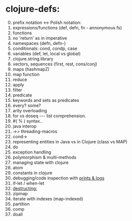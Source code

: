 # clojure-defs:

0. prefix notation <-> Polish notation:
1. expressions/functions (def, defn, fn - annonymous fs)
2. functions
3. no 'return' as in imperative
4. namespaces (defn, defn-)
5. conditionals: cond, condp, case
6. variables (def, let, local vs global)
7. clojure.string.library
7. vectors, sequences (first, rest, cons/conj)
8. maps (hashmapZ)
9. map function
10. reduce
11. apply
12. filter
13. predicate
14. keywords and sets as predicates
15. every? some?
16. arity overloading
17. for vs doseq --- list comprehension.
18. #( % ) syntax.. 
19. java interop
20. ->> threading-macros
21. cond->
22. representing entities in Java vs in Clojure (class vs MAP)
23. do
24. exception handling
25. polymorphism & multi-methods
26. managing state with clojure
27. atom
28. constants in clojure
29. debugging/code inspection with [prints & logs](https://medium.com/appsflyer/repl-based-debugging-in-clojure-278fb468a33)
30. if-let / when-let
31. [destructing:](https://gist.github.com/john2x/e1dca953548bfdfb9844)
32. zipmap										
33. iterate with indexes (map-indexed)
34. partition
35. comp
36. doall

